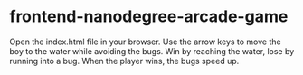 frontend-nanodegree-arcade-game
===============================

Open the index.html file in your browser.
Use the arrow keys to move the boy to the water while avoiding the bugs.
Win by reaching the water, lose by running into a bug.
When the player wins, the bugs speed up.
